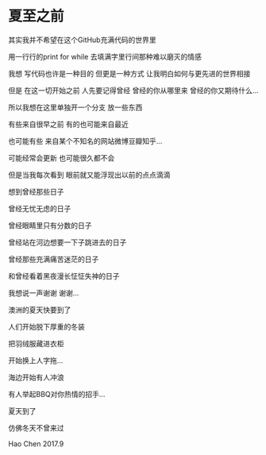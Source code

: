 # 夏至之前


其实我并不希望在这个GitHub充满代码的世界里  

用一行行的print for while
去填满字里行间那种难以磨灭的情感   

我想 写代码也许是一种目的 但更是一种方式
让我明白如何与更先进的世界相接   

但是 在这一切开始之前 人先要记得曾经
曾经的你从哪里来
曾经的你又期待什么...   

所以我想在这里单独开一个分支
放一些东西   

有些来自很早之前
有的也可能来自最近   

也可能有些 来自某个不知名的网站微博豆瓣知乎...   

可能经常会更新 
也可能很久都不会   

但是当我每次看到 眼前就又能浮现出以前的点点滴滴   

想到曾经那些日子   

曾经无忧无虑的日子  

曾经眼睛里只有分数的日子   

曾经站在河边想要一下子跳进去的日子   

曾经那些充满痛苦迷茫的日子   

和曾经看着黑夜漫长怔怔失神的日子     

我想说一声谢谢 
谢谢...  
   
   
澳洲的夏天快要到了 

人们开始脱下厚重的冬装  

把羽绒服藏进衣柜  

开始换上人字拖...  

   
海边开始有人冲浪  

有人举起BBQ对你热情的招手...  


夏天到了

仿佛冬天不曾来过

Hao Chen
2017.9
